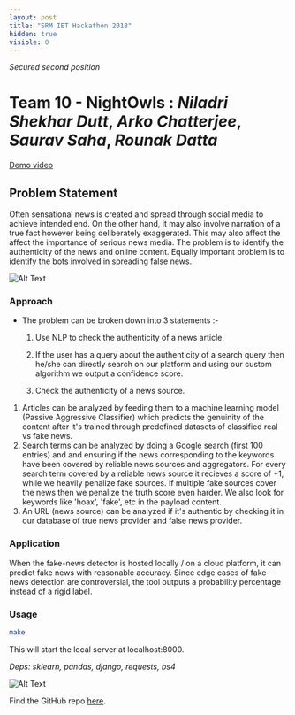 ```yaml
---
layout: post
title: "SRM IET Hackathon 2018"
hidden: true
visible: 0
---
```

_Secured second position_

# Team 10 - NightOwls : _Niladri Shekhar Dutt_, _Arko Chatterjee_, _Saurav Saha_, _Rounak Datta_

[Demo video](https://www.youtube.com/watch?v=aZzxZA_KfXY&feature=youtu.be)<br>

## Problem Statement

Often sensational news is created and spread through social media to achieve intended end. On the other hand, it may also involve narration of a true fact however being deliberately exaggerated. This may also affect the affect the importance of serious news media. The problem is to identify the authenticity of the news and online content. Equally important problem is to identify the bots involved in spreading false news.

![Alt Text](https://github.com/rounakdatta/Xcheck/blob/master/src/demo.gif)

### Approach
* The problem can be broken down into 3 statements :-

    1. Use NLP to check the authenticity of a news article.

    2. If the user has a query about the authenticity of a search query then he/she can directly search on our platform and using our custom algorithm we output a confidence score.

    3. Check the authenticity of a news source.

1. Articles can be analyzed by feeding them to a machine learning model (Passive Aggressive Classifier) which predicts the genuinity of the content after it's trained through predefined datasets of classified real vs fake news.
2. Search terms can be analyzed by doing a Google search (first 100 entries) and and ensuring if the news corresponding to the keywords have been covered by reliable news sources and aggregators. For every search term covered by a reliable news source it recieves a score of +1, while we heavily penalize fake sources. If multiple fake sources cover the news then we penalize the truth score even harder. We also look for keywords like 'hoax', 'fake', etc in the payload content.
3. An URL (news source) can be analyzed if it's authentic by checking it in our database of true news provider and false news provider.

### Application

When the fake-news detector is hosted locally / on a cloud platform, it can predict fake news with reasonable accuracy. Since edge cases of fake-news detection are controversial, the tool outputs a probability percentage instead of a rigid label.

### Usage

```bash
make
```

This will start the local server at localhost:8000.

_*Deps*: sklearn, pandas, django, requests, bs4_

![Alt Text](https://github.com/rounakdatta/Xcheck/blob/master/src/logo.png)

Find the GitHub repo <a href="https://github.com/rounakdatta/xcheck">here</a>.